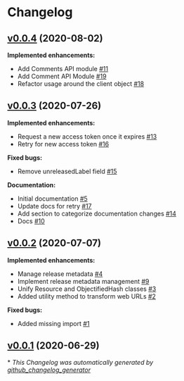 # Changelog

## [v0.0.4](https://github.com/renehernandez/camp3/tree/v0.0.4) (2020-08-02)

**Implemented enhancements:**

- Add Comments API module [\#11](https://github.com/renehernandez/camp3/issues/11)
- Add Comment API Module [\#19](https://github.com/renehernandez/camp3/pull/19)
- Refactor usage around the client object [\#18](https://github.com/renehernandez/camp3/pull/18)

## [v0.0.3](https://github.com/renehernandez/camp3/tree/v0.0.3) (2020-07-26)

**Implemented enhancements:**

- Request a new access token once it expires [\#13](https://github.com/renehernandez/camp3/issues/13)
- Retry for new access token [\#16](https://github.com/renehernandez/camp3/pull/16)

**Fixed bugs:**

- Remove unreleasedLabel field [\#15](https://github.com/renehernandez/camp3/pull/15)

**Documentation:**

- Initial documentation [\#5](https://github.com/renehernandez/camp3/issues/5)
- Update docs for retry [\#17](https://github.com/renehernandez/camp3/pull/17)
- Add section to categorize documentation changes [\#14](https://github.com/renehernandez/camp3/pull/14)
- Docs [\#10](https://github.com/renehernandez/camp3/pull/10)

## [v0.0.2](https://github.com/renehernandez/camp3/tree/v0.0.2) (2020-07-07)

**Implemented enhancements:**

- Manage release metadata [\#4](https://github.com/renehernandez/camp3/issues/4)
- Implement release metadata management [\#9](https://github.com/renehernandez/camp3/pull/9)
- Unify Resource and ObjectifiedHash classes [\#3](https://github.com/renehernandez/camp3/pull/3)
- Added utility method to transform web URLs [\#2](https://github.com/renehernandez/camp3/pull/2)

**Fixed bugs:**

- Added missing import [\#1](https://github.com/renehernandez/camp3/pull/1)

## [v0.0.1](https://github.com/renehernandez/camp3/tree/v0.0.1) (2020-06-29)



\* *This Changelog was automatically generated by [github_changelog_generator](https://github.com/github-changelog-generator/github-changelog-generator)*
